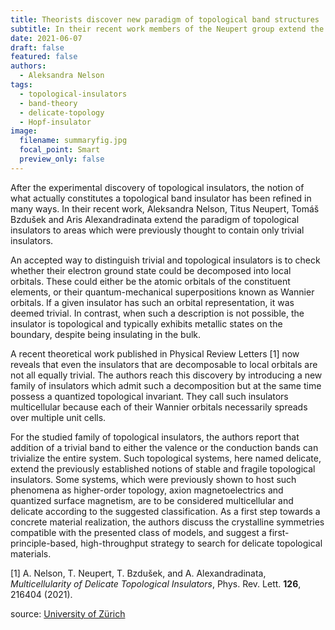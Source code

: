 ```yaml
---
title: Theorists discover new paradigm of topological band structures
subtitle: In their recent work members of the Neupert group extend the paradigm of topological insulators to areas which were previously thought to contain only trivial insulators.
date: 2021-06-07
draft: false
featured: false
authors:
  - Aleksandra Nelson
tags:
  - topological-insulators
  - band-theory
  - delicate-topology
  - Hopf-insulator
image:
  filename: summaryfig.jpg
  focal_point: Smart
  preview_only: false
---
```

<section>
<p>After the experimental discovery of topological insulators, the notion of what actually constitutes a topological band insulator has been refined in many ways. In their recent work, Aleksandra Nelson, Titus Neupert, Tomáš Bzdušek and Aris Alexandradinata extend the paradigm of topological insulators to areas which were previously thought to contain only trivial insulators.</p>
<!--   <figure>
   <img src="summaryfig1.jpg" width="400" max-width: 100%>
   <figcaption>Figure 1. Three classes of triple nodal points identified in systems with negligible spin-orbit interaction.</figcaption>
   </figure> -->
<p>An accepted way to distinguish trivial and topological insulators is to check whether their electron ground state could be decomposed into local orbitals. These could either be the atomic orbitals of the  constituent elements, or their quantum-mechanical superpositions known as Wannier orbitals. If a given insulator has such an orbital representation, it was deemed trivial. In contrast, when such a description is not possible, the insulator is topological and typically exhibits metallic states on the boundary, despite being insulating in the bulk.</p>
<p>A recent theoretical work published in Physical Review Letters [1] now reveals that even the insulators that are decomposable to local orbitals are not all equally trivial. The authors reach this discovery by introducing a new family of insulators which admit such a decomposition but at the same time possess a quantized topological invariant. They call such insulators multicellular because each of their Wannier orbitals necessarily spreads over multiple unit cells.</p>
<p>For the studied family of topological insulators, the authors report that addition of a trivial band to either the valence or the conduction bands can trivialize the entire system. Such topological systems, here named delicate, extend the previously established notions of stable and fragile topological insulators.
Some systems, which were previously shown to host such phenomena as higher-order topology, axion magnetoelectrics and quantized surface magnetism, are to be considered multicellular and delicate according to the suggested classification. As a first step towards a concrete material realization, the authors discuss the crystalline symmetries compatible with the presented class of models, and suggest a first-principle-based, high-throughput strategy to search for delicate topological materials. </p>
  <p> [1] A. Nelson, T. Neupert, T. Bzdušek, and A. Alexandradinata, <i>Multicellularity of Delicate Topological Insulators</i>, Phys. Rev. Lett. <b>126</b>, 216404 (2021). </p>
  <p> source: <a href="https://www.physik.uzh.ch/en/news/news/Topical-Band-Structures.html">University of Zürich</a></p>
</section>
